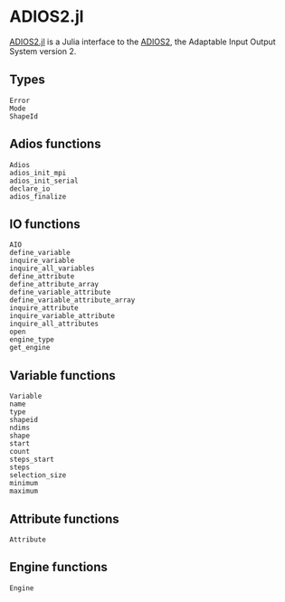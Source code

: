 # ADIOS2.jl

[ADIOS2.jl](https://github.com/eschnett/ADIOS2.jl) is a Julia
interface to the [ADIOS2](https://github.com/ornladios/ADIOS2), the
Adaptable Input Output System version 2.

## Types

```@docs
Error
Mode
ShapeId
```

## Adios functions

```@docs
Adios
adios_init_mpi
adios_init_serial
declare_io
adios_finalize
```

## IO functions

```@docs
AIO
define_variable
inquire_variable
inquire_all_variables
define_attribute
define_attribute_array
define_variable_attribute
define_variable_attribute_array
inquire_attribute
inquire_variable_attribute
inquire_all_attributes
open
engine_type
get_engine
```

## Variable functions

```@docs
Variable
name
type
shapeid
ndims
shape
start
count
steps_start
steps
selection_size
minimum
maximum
```

## Attribute functions
```@docs
Attribute
```

## Engine functions

```@docs
Engine
```
